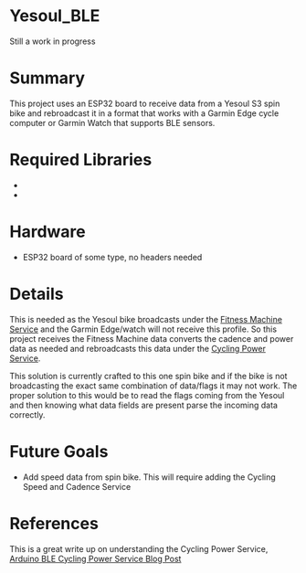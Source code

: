 # Yesoul_BLE

Still a work in progress

# Summary
This project uses an ESP32 board to receive data from a Yesoul S3 spin bike and rebroadcast it in a format that works with a Garmin Edge cycle computer or Garmin Watch that supports BLE sensors.

# Required Libraries
* 
* 

# Hardware
* ESP32 board of some type, no headers needed

# Details
This is needed as the Yesoul bike broadcasts under the [Fitness Machine Service](https://www.bluetooth.com/specifications/specs/fitness-machine-service-1-0/) and the Garmin Edge/watch will not receive this profile. So this project receives the Fitness Machine data converts the cadence and power data as needed and rebroadcasts this data under the [Cycling Power Service](https://www.bluetooth.com/specifications/specs/cycling-power-service-1-1/).

This solution is currently crafted to this one spin bike and if the bike is not broadcasting the exact same combination of data/flags it may not work. The proper solution to this would be to read the flags coming from the Yesoul and then knowing what data fields are present parse the incoming data correctly.

# Future Goals
* Add speed data from spin bike. This will require adding the Cycling Speed and Cadence Service

# References
This is a great write up on understanding the Cycling Power Service, [Arduino BLE Cycling Power Service Blog Post](https://teaandtechtime.com/arduino-ble-cycling-power-service)